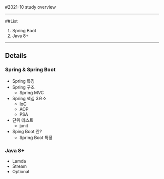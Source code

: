 #2021-10 study overview
- - -

##List
1. Spring Boot
2. Java 8+

 - - - 
## Details
### Spring & Spring Boot 
- Spring 특징
- Spring 구조
    - Spring MVC
- Spring 핵심 3요소
    - IoC 
    - AOP
    - PSA 
- 단위 테스트
    - junit
- Sping Boot 란?
    - Spring Boot 특징

### Java 8+
- Lamda
- Stream
- Optional
    


